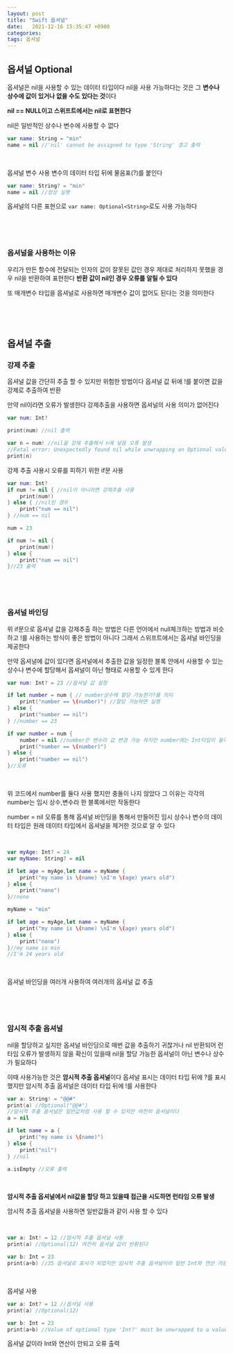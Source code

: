 ```yaml
---
layout: post
title: "Swift 옵셔널"
date:   2021-12-16 15:35:47 +0900
categories:
tags: 옵셔널
---
```


## **옵셔널** Optional

옵셔널은 nil을 사용할 수 있는 데이터 타입이다 nil을 사용 가능하다는 것은 그 **변수나 상수에 값이 있거나 없을 수도 있다는 것**이다 

**nil == NULL이고 스위프트에서는 nil로 표현한다**

nil은 일반적인 상수나 변수에 사용할 수 없다

``` swift
var name: String = "min"
name = nil //'nil' cannot be assigned to type 'String' 경고 출력
```

&nbsp;

옵셔널 변수 사용 변수의 데이터 타입 뒤에 물음표(?)를 붙인다

```swift
var name: String? = "min"
name = nil //정상 실행
```

옵셔널의 다른 표현으로 `var name: Optional<String>`로도 사용 가능하다

&nbsp;

&nbsp;

### **옵셔널을 사용하는 이유**

우리가 만든 함수에 전달되는 인자의 값이 잘못된 값인 경우 제대로 처리하지 못했을 경우 nil을 반환하여 표현한다 **반환 값이 nil인 경우 오류를 알릴 수 있다**

또 매개변수 타입을 옵셔널로 사용하면 매개변수 값이 없어도 된다는 것을 의미한다

&nbsp;

&nbsp;

## **옵셔널 추출**

### **강제 추출**

옵셔널 값을 간단히 추출 할 수 있지만 위험한 방법이다 옵셔널 값 뒤에 !를 붙이면 값을 강제로 추출하여 반환

만약 nil이라면 오류가 발생한다 강제추출을 사용하면 옵셔널의 사용 의미가 없어진다

```swift
var num: Int?

print(num) //nil 출력

var n = num! //nil을 강제 추출해서 n에 넣음 오류 발생
//Fatal error: Unexpectedly found nil while unwrapping an Optional value
print(n)
```

강제 추출 사용시 오류를 피하기 위한 if문 사용

```swift
var num: Int?
if num != nil { //nil이 아니라면 강제추출 사용
    print(num!)
} else { //nil인 경우
    print("num == nil")
} //num == nil

num = 23

if num != nil {
    print(num!)
} else {
    print("num == nil")
}//23 출력

```

&nbsp;

&nbsp;

### **옵셔널 바인딩**

위 if문으로 옵셔널 값을 강제추출 하는 방법은 다른 언어에서 null체크하는 방법과 비슷하고 !를 사용하는 방식이 좋은 방법이 아니다 그래서 스위프트에서는 옵셔널 바인딩을 제공한다

만약 옵셔널에 값이 있다면 옵셔널에서 추출한 값을 일정한 블록 안에서 사용할 수 있는 상수나 변수에 할당해서 옵셔널이 아닌 형태로 사용할 수 있게 한다

```swift
var num: Int? = 23 //옵셔널 값 설정

if let number = num { // number상수에 할당 가능한가?를 의미
    print("number == \(number)") //할당 가능하면 실행
} else {
    print("number == nil")
} //number == 23

if var number = num {
    number = nil //number은 변수라 값 변경 가능 하지만 number에는 Int타입이 들어가야함 오류
    print("number == \(number)") 
} else {
    print("number == nil")
}//오류
```

&nbsp;

위 코드에서 number를 둘다 사용 했지만 충돌이 나지 않았다 그 이유는 각각의 number는 임시 상수,변수라 한 블록에서만 작동한다

 number = nil 오류를 통해 옵셔널 바인딩을 통해서 만들어진 임시 상수나 변수의 데이터 타입은 원래 데이터 타입에서 옵셔널을 제거한 것으로 알 수 있다

&nbsp;

```swift
var myAge: Int? = 24
var myName: String? = nil

if let age = myAge,let name = myName {
    print("my name is \(name) \nI'm \(age) years old")
} else {
    print("nono")
}//nono

myName = "min"

if let age = myAge,let name = myName {
    print("my name is \(name) \nI'm \(age) years old")
} else {
    print("nono")
}//my name is min 
//I'm 24 years old
```

&nbsp;

옵셔널 바인딩을 여러개 사용하여 여러개의 옵셔널 값 추출

&nbsp;

&nbsp;

### **암시적 추출 옵셔널**

nil을 할당하고 싶지만 옵셔널 바인딩으로 매번 값을 추출하기 귀찮거나 nil 반환되어 런타임 오류가 발생하지 않을 확신이 있을때 nil을 할당 가능한 옵셔널이 아닌 변수나 상수가 필요하다

이때 사용가능한 것은 **암시적 추출 옵셔널**이다 옵셔널 표시는 데이터 타입 뒤에 ?를 표시했지만 암시적 추출 옵셔널은 데이터 타입 뒤에 !를 사용한다

```swift
var a: String! = "@@#"
print(a) //Optional("@@#")
//암시적 추출 옵셔널은 일반값처럼 사용 할 수 있지만 여전히 옵셔널이다
a = nil

if let name = a {
    print("my name is \(name)")
} else {
    print("nil")
} //nil

a.isEmpty //오류 출력 
```

&nbsp;

**암시적 추출 옵셔널에서 nil값을 할당 하고 있을때 접근을 시도하면 런타임 오류 발생**

암시적 추출 옵셔널을 사용하면 일반값들과 같이 사용 할 수 있다

&nbsp;

```swift
var a: Int! = 12 //암시적 추출 옵셔널 사용
print(a) //Optional(12) 여전히 옵셔널 값이 반환된다

var b: Int = 23
print(a+b) //35 옵셔널로 표시가 되었지만 암시적 추출 옵셔널이라 일반 Int와 연산 가능
```

&nbsp;

옵셔널 사용

```swift
var a: Int? = 12 //옵셔널 사용
print(a) //Optional(12)

var b: Int = 23
print(a+b) //Value of optional type 'Int?' must be unwrapped to a value of type 'Int'
```

옵셔널 값이라 Int와 연산이 안되고 오류 출력
